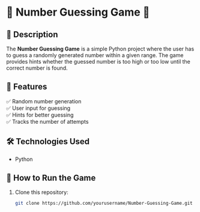 # 🎯 Number Guessing Game 🎲  

## 📌 Description  
The **Number Guessing Game** is a simple Python project where the user has to guess a randomly generated number within a given range. The game provides hints whether the guessed number is too high or too low until the correct number is found.  

## 🚀 Features  
✅ Random number generation  
✅ User input for guessing  
✅ Hints for better guessing  
✅ Tracks the number of attempts  

## 🛠️ Technologies Used  
- Python  

## 📌 How to Run the Game  
1. Clone this repository:  
   ```bash
   git clone https://github.com/yourusername/Number-Guessing-Game.git
